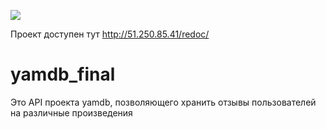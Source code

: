 ![](https://github.com/dthursdays/yamdb_final/actions/workflows/yamdb_workflow.yml/badge.svg)

Проект доступен тут http://51.250.85.41/redoc/
# yamdb_final
Это API проекта yamdb, позволяющего хранить отзывы пользователей на различные произведения
